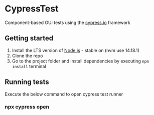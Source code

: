 # CypressTest
Component-based GUI tests using the [cypress.io](https://www.cypress.io/) framework

## Getting started
1. Install the LTS version of [Node.js](https://nodejs.org) - stable on (nvm use 14.18.1)
2. Clone the repo
3. Go to the project folder and install dependencies by executing `npm install` terminal

## Running tests
Execute the below command to open cypress test runner

### npx cypress open
